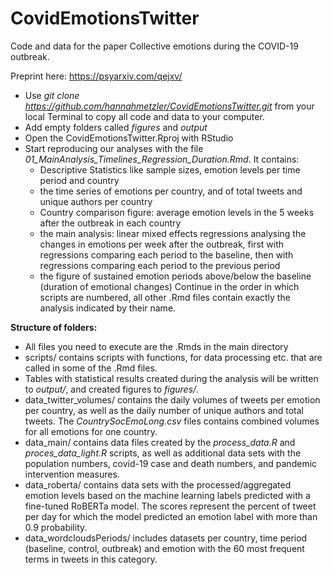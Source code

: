 # CovidEmotionsTwitter

Code and data for the paper Collective emotions during the COVID-19 outbreak.

Preprint here: https://psyarxiv.com/qejxv/

* Use *git clone https://github.com/hannahmetzler/CovidEmotionsTwitter.git* from your local Terminal to copy all code and data to your computer. 
* Add empty folders called *figures* and *output*
* Open the CovidEmotionsTwitter.Rproj with RStudio
* Start reproducing our analyses with the file *01_MainAnalysis_Timelines_Regression_Duration.Rmd*. It contains: 
    - Descriptive Statistics like sample sizes, emotion levels per time period and country
    - the time series of emotions per country, and of total tweets and unique authors per country
    - Country comparison figure: average emotion levels in the 5 weeks after the outbreak in each country
    - the main analysis: linear mixed effects regressions analysing the changes in emotions per week after the outbreak, first with regressions comparing each period to the baseline, then with regressions comparing each period to the previous period
    - the figure of sustained emotion periods above/below the baseline (duration of emotional changes)
Continue in the order in which scripts are numbered, all other .Rmd files contain exactly the analysis indicated by their name. 

**Structure of folders:**

- All files you need to execute are the .Rmds in the main directory
- scripts/ contains scripts with functions, for data processing etc. that are called in some of the .Rmd files. 
- Tables with statistical results created during the analysis will be written to *output/*, and created figures to *figures/*.
- data_twitter_volumes/ contains the daily volumes of tweets per emotion per country, as well as the daily number of unique authors and total tweets. The *CountrySocEmoLong.csv* files contains combined volumes for all emotions for one country. 
- data_main/ contains data files created by the *process_data.R* and *proces_data_light.R* scripts, as well as additional data sets with the population numbers, covid-19 case and death numbers, and pandemic intervention measures. 
- data_roberta/ contains data sets with the processed/aggregated emotion levels based on the machine learning labels predicted with a fine-tuned RoBERTa model. The scores represent the percent of tweet per day for which the model predicted an emotion label with more than 0.9 probability. 
- data_wordcloudsPeriods/ includes datasets per country, time period (baseline, control, outbreak) and emotion with the 60 most frequent terms in tweets in this category.
